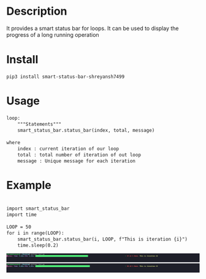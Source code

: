 # Description

It provides a smart status bar for loops. It can be used to display the progress of a long running operation

# Install

	pip3 install smart-status-bar-shreyansh7499 

# Usage
	loop:
	    """Statements"""
	    smart_status_bar.status_bar(index, total, message)

	where
	    index : current iteration of our loop
	    total : total number of iteration of out loop
	    message : Unique message for each iteration

# Example
<pre><code>
import smart_status_bar 
import time

LOOP = 50
for i in range(LOOP):
	smart_status_bar.status_bar(i, LOOP, f"This is iteration {i}")
	time.sleep(0.2)
</code></pre>

![Alt text](https://github.com/Shreyansh7499/smart-status-bar/blob/main/Screenshots/Screenshot_1.png?raw=true "Example 1")
<br>
![Alt text](https://github.com/Shreyansh7499/smart-status-bar/blob/main/Screenshots/Screenshot_2.png?raw=true "Example 1")
